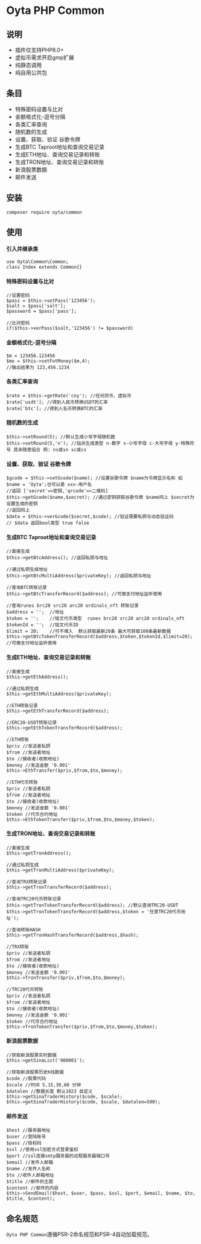 Oyta PHP Common
===============

## 说明

* 插件仅支持PHP8.0+
* 虚拟币需求开启gmp扩展
* 纯静态调用
* 纯自用公共包

## 条目

* 特殊密码设置与比对
* 金额格式化-逗号分隔
* 各类汇率查询
* 随机数的生成
* 设置、获取、验证 谷歌令牌
* 生成BTC Taproot地址和查询交易记录
* 生成ETH地址、查询交易记录和转账
* 生成TRON地址、查询交易记录和转账
* 新浪股票数据
* 邮件发送

## 安装
~~~
composer require oyta/common
~~~

## 使用

#### 引入并继承类
~~~
use Oyta\Common\Common;
class Index extends Common{}
~~~


#### 特殊密码设置与比对
~~~
//设置密码
$pass = $this->setPass('123456');
$salt = $pass['salt'];
$password = $pass['pass'];

//比对密码
if($this->verPass($salt,'123456') != $password)
~~~


#### 金额格式化-逗号分隔
~~~
$m = 123456.123456
$mo = $this->setFotMoney($m,4);
//输出结果为 123,456.1234
~~~


#### 各类汇率查询
~~~
$rate = $this->getRate('cny'); //任何货币、虚拟币
$rate['usdt']; //得到人民币转换USDT的汇率
$rate['btc']; //得到人名币转换BTC的汇率
~~~


#### 随机数的生成
~~~
$this->setRound(5); //默认生成小写字母随机数
$this->setRound(5,'n'); //指派生成类型 n-数字 s-小写字母 c-大写字母 y-特殊符号 其余随意组合 例: ns或sn sc或cs
~~~


#### 设置、获取、验证 谷歌令牌
~~~
$gcode = $this->setGcode($name); //设置谷歌令牌 $name为令牌显示名称 如 $name = 'Oyta';也可以是 xxx-用户名
//返回 ['secret'=>密钥,'qrcode'=>二维码]
$this->getGcode($name,$secret); //通过密钥获取谷歌令牌 $name同上 $secret为设置生成的密钥
//返回同上
$data = $this->verGcode($secret,$code); //验证需要私钥与动态验证码
// $data 返回bool类型 true false
~~~


#### 生成BTC Taproot地址和查询交易记录
~~~
//直接生成
$this->getBtcAddress(); //返回私钥与地址

//通过私钥生成地址
$this->getBtcMultiAddress($privateKey); //返回私钥与地址

//查询BTC转账记录
$this->getBtcTransferRecord($address); //可做支付地址监听使用

//查询runes brc20 src20 arc20 ordinals_nft 转账记录
$address = '';  //地址
$token = '';    //铭文代币类型  runes brc20 src20 arc20 ordinals_nft
$tokenId = '';  //铭文代币ID
$limit = 20;    //可不填入  默认获取最新20条 最大可获取100条最新数据
$this->getBtcTokenTransferRecord($address,$token,$tokenId,$limit=20); //可做支付地址监听使用
~~~

#### 生成ETH地址、查询交易记录和转账
~~~
//直接生成
$this->getEthAddress();

//通过私钥生成
$this->getEthMultiAddress($privateKey);

//ETH转账记录
$this->getEthTransferRecord($address);

//ERC20-USDT转账记录
$this->getEthTokenTransferRecord($address);

//ETH转账
$priv //发送者私钥
$from //发送者地址
$to //接收者(收款地址)
$money //发送金额 '0.001'
$this->EthTransfer($priv,$from,$to,$money);

//ETH代币转账
$priv //发送者私钥
$from //发送者地址
$to //接收者(收款地址)
$money //发送金额 '0.001'
$token //代币合约地址
$this->EthTokenTransfer($priv,$from,$to,$money,$token);
~~~


#### 生成TRON地址、查询交易记录和转账
~~~
//直接生成
$this->getTronAddress();

//通过私钥生成
$this->getTronMultiAddress($privateKey);

//查询TRX转账记录
$this->getTronTransferRecord($address);

//查询TRC20代币转账记录
$this->getTronTokenTransferRecord($address); //默认查询TRC20-USDT
$this->getTronTokenTransferRecord($address,$token = '任意TRC20代币地址');

//查询转账HASH
$this->getTronHashTransferRecord($address,$hash);

//TRX转账
$priv //发送者私钥
$from //发送者地址
$to //接收者(收款地址)
$money //发送金额 '0.001'
$this->TronTransfer($priv,$from,$to,$money);

//TRC20代币转账
$priv //发送者私钥
$from //发送者地址
$to //接收者(收款地址)
$money //发送金额 '0.001'
$token //代币合约地址
$this->TronTokenTransfer($priv,$from,$to,$money,$token);
~~~

#### 新浪股票数据
~~~
//获取新浪股票实时数据
$this->getSinaList('000001');

//获取新浪股票历史K线数据
$code //股票代码
$scale //时间 5,15,30,60 分钟 
$datalen //数据长度 默认1023 自定义
$this->getSinaTraderHistory($code, $scale);
$this->getSinaTraderHistory($code, $scale, $datalen=500);
~~~

#### 邮件发送
~~~
$host //服务器地址
$user //登陆账号
$pass //授权码
$ssl //使用ssl加密方式登录鉴权
$port //ssl连接smtp服务器的远程服务器端口号
$email //发件人邮箱
$name //发件人名称
$to //收件人邮箱地址
$title //邮件的主题
$content //邮件的内容
$this->SendEmail($host, $user, $pass, $ssl, $port, $email, $name, $to, $title, $content);
~~~

## 命名规范

`Oyta PHP Common`遵循PSR-2命名规范和PSR-4自动加载规范。
